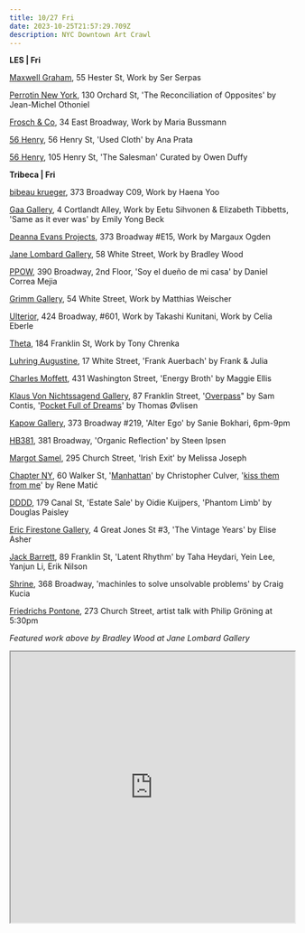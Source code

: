 ```yaml
---
title: 10/27 Fri
date: 2023-10-25T21:57:29.709Z
description: NYC Downtown Art Crawl
---
```

**L﻿ES | Fri**

[Maxwell Graham](https://maxwellgraham.biz/exhibitions/ser-serpas-2023/), 55 Hester St, Work by Ser Serpas

[Perrotin New York](https://www.perrotin.com/exhibitions/jean-michel_othoniel-the-reconciliation-of-opposites/9890), 130 Orchard St, 'The Reconciliation of Opposites' by Jean-Michel Othoniel

[Frosch & Co](https://froschandco.com/current), 34 East Broadway, Work by Maria Bussmann

[56 Henry](https://56henry.nyc/exhibitions/used-cloth/), 56 Henry St, 'Used Cloth' by Ana Prata

[5﻿6 Henry](https://56henry.nyc/exhibitions/the-salesman), 105 Henry St, 'The Salesman' Curated by Owen Duffy

**Tribeca | Fri**

[bibeau krueger](https://bibeaukrueger.com/), 373 Broadway C09, Work by Haena Yoo

[Gaa Gallery](https://www.gaa-gallery.com/), 4 Cortlandt Alley, Work by Eetu Sihvonen & Elizabeth Tibbetts, 'Same as it ever was' by Emily Yong Beck 

[Deanna Evans Projects](https://www.deannaevansprojects.com/), 373 Broadway #E15, Work by Margaux Ogden

[Jane Lombard Gallery](https://www.janelombardgallery.com/upcoming), 58 White Street, Work by Bradley Wood

[PPOW](https://www.ppowgallery.com/exhibitions), 390 Broadway, 2nd Floor, 'Soy el dueño de mi casa' by Daniel Correa Mejia

[Grimm Gallery](https://grimmgallery.com/exhibitions/265-matthias-weischer/), 54 White Street, Work by Matthias Weischer

[Ulterior](http://www.ulteriorgallery.com/), 424 Broadway, #601, Work by Takashi Kunitani, Work by Celia Eberle

[Theta](https://www.theta.nyc/), 184 Franklin St, Work by Tony Chrenka

[Luhring Augustine](https://www.luhringaugustine.com/exhibitions/frank-auerbach2), 17 White Street, 'Frank Auerbach' by Frank & Julia

[Charles Moffett](https://charlesmoffett.com/exhibitions/84-maggie-ellis-energy-broth/), 431 Washington Street, 'Energy Broth' by Maggie Ellis

[Klaus Von Nichtssagend Gallery](https://klausgallery.com/), 87 Franklin Street, '[Overpass](https://klausgallery.com/exhibition/sam-contis-overpass-2023-10-27/)" by Sam Contis, '[Pocket Full of Dreams](https://klausgallery.com/exhibition/thomas-ovlisen-pocket-full-of-dreams-2023-10-27/)' by Thomas Øvlisen

[Kapow Gallery](instagram.com/kapowgallery), 373 Broadway #219, 'Alter Ego' by Sanie Bokhari, 6pm-9pm

[HB381](https://www.hb381gallery.com/exhibitions/organic-reflection), 381 Broadway, 'Organic Reflection' by Steen Ipsen

[Margot Samel](https://www.margotsamel.com/exhibition/irish-exit/), 295 Church Street, 'Irish Exit' by Melissa Joseph

[Chapter NY](https://chapter-ny.com/), 60 Walker St, '[Manhattan](https://chapter-ny.com/exhibitions/christopher-culver2023/)' by Christopher Culver, '[kiss them from me](https://chapter-ny.com/exhibitions/rene-matic/)' by Rene Matić

[DDDD](https://dddd.pictures/), 179 Canal St, 'Estate Sale' by Oidie Kuijpers, 'Phantom Limb' by Douglas Paisley

[Eric Firestone Gallery](https://www.ericfirestonegallery.com/exhibitions/elise-asher-the-vintage-years-paintings-of-the-1950s-and-60s), 4 Great Jones St #3, 'The Vintage Years' by Elise Asher

[Jack Barrett](https://www.jackbarrettgallery.com/latent-rhythm), 89 Franklin St, 'Latent Rhythm' by Taha Heydari, Yein Lee, Yanjun Li, Erik Nilson

[Shrine](https://www.shrine.nyc/craig-kucia-machines-to-solve-unsolvable-problems), 368 Broadway, 'machinles to solve unsolvable problems' by Craig Kucia

[Friedrichs Pontone](https://www.friedrichspontone.com/), 273 Church Street, artist talk with Philip Gröning at 5:30pm

*F﻿eatured work above by Bradley Wood at Jane Lombard Gallery*

<iframe src="https://www.google.com/maps/d/u/1/embed?mid=1cirAjjVf_Dmh0EgiL6PZK7Hn4vUdjHo&ehbc=2E312F" width="100%" height="480"></iframe>